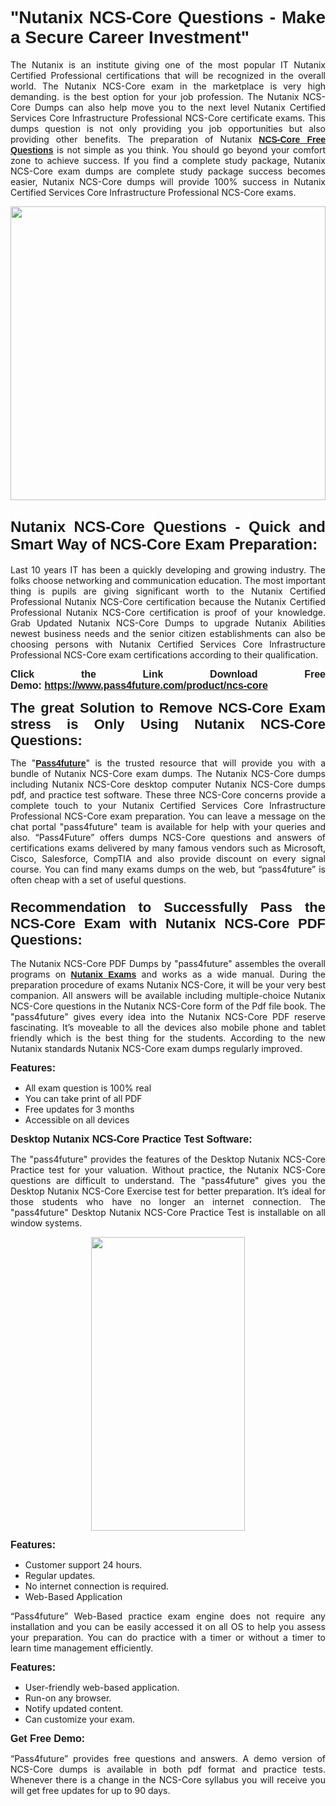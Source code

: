 
<h1 style="text-align: justify;"><span style="font-family:Tahoma,Geneva,sans-serif;"><strong>"Nutanix NCS-Core Questions - Make a Secure Career Investment"</strong></span></h1>

<p style="text-align: justify;">The Nutanix is an institute giving one of the most popular IT Nutanix Certified Professional certifications that will be recognized in the overall world. The Nutanix NCS-Core exam in the marketplace is very high demanding. is the best option for your job profession. The Nutanix NCS-Core Dumps can also help move you to the next level Nutanix Certified Services Core Infrastructure Professional NCS-Core certificate exams. This dumps question is not only providing you job opportunities but also providing other benefits. The preparation of Nutanix <span style="font-family:Tahoma,Geneva,sans-serif;"><strong><a href="https://www.pass4future.com/questions/nutanix/ncs-core">NCS-Core Free Questions</a></strong></span> is not simple as you think. You should go beyond your comfort zone to achieve success. If you find a complete study package, Nutanix NCS-Core exam dumps are complete study package success becomes easier, Nutanix NCS-Core dumps will provide 100% success in Nutanix Certified Services Core Infrastructure Professional NCS-Core exams.</p>

<p style="text-align: justify;"><a href="https://www.pass4future.com/product/ncs-core"><img alt="" src="https://lh3.googleusercontent.com/pw/AM-JKLVhEO4I138wJzOepD3laGU-R1M7eT-OTYdow6pCESip26lSeaxxzS9BVWUKuzj1e3L_MoxCfVgBEvV8ODwl1LGzlZbt6HJm3NXXplPwnYiBfuYM_eQCcVVRMaAwHdsl3AhHOZS-up7mzwmd4i4EpEGq=w1112-h625-no?authuser=0" style="width: 100%; height: 470px;" /></a></p>

<h2 style="text-align: justify;"><span style="font-size:24px;"><strong><span style="font-family:Tahoma,Geneva,sans-serif;">Nutanix NCS-Core Questions - Quick and Smart Way of NCS-Core Exam Preparation:</span></strong></span></h2>

<p style="text-align: justify;">Last 10 years IT has been a quickly developing and growing industry. The folks choose networking and communication education. The most important thing is pupils are giving significant worth to the Nutanix Certified Professional Nutanix NCS-Core certification because the Nutanix Certified Professional Nutanix NCS-Core certification is proof of your knowledge. Grab Updated Nutanix NCS-Core Dumps to upgrade Nutanix Abilities newest business needs and the senior citizen establishments can also be choosing persons with Nutanix Certified Services Core Infrastructure Professional NCS-Core exam certifications according to their qualification.</p>

<p style="text-align: justify;"><strong><span style="font-family:Lucida Sans Unicode,Lucida Grande,sans-serif;"><span style="font-size:16px;">Click the Link Download Free Demo: <a href="https://www.pass4future.com/product/ncs-core">https://www.pass4future.com/product/ncs-core</a></span></span></strong></p>

<p style="text-align: justify;"><strong><span style="font-size:22px;"><span style="font-family:Tahoma,Geneva,sans-serif;">The great Solution to Remove NCS-Core Exam stress is Only Using Nutanix NCS-Core Questions:</span></span></strong></p>

<p style="text-align: justify;">The "<span style="font-family:Lucida Sans Unicode,Lucida Grande,sans-serif;"><a href="https://www.pass4future.com/"><strong>Pass4future</strong></a></span>" is the trusted resource that will provide you with a bundle of Nutanix NCS-Core exam dumps. The Nutanix NCS-Core dumps including Nutanix NCS-Core desktop computer Nutanix NCS-Core dumps pdf, and practice test software. These three NCS-Core concerns provide a complete touch to your Nutanix Certified Services Core Infrastructure Professional NCS-Core exam preparation. You can leave a message on the chat portal "pass4future" team is available for help with your queries and also. “Pass4Future” offers dumps NCS-Core questions and answers of certifications exams delivered by many famous vendors such as Microsoft, Cisco, Salesforce, CompTIA and also provide discount on every signal course. You can find many exams dumps on the web, but “pass4future” is often cheap with a set of useful questions.</p>

<h3 style="text-align: justify;"><span style="font-size:22px;"><strong><span style="font-family:Tahoma,Geneva,sans-serif;">Recommendation to Successfully Pass the NCS-Core Exam with Nutanix NCS-Core PDF Questions:</span></strong></span></h3>

<p style="text-align: justify;">The Nutanix NCS-Core PDF Dumps by "pass4future" assembles the overall programs on <span style="font-family:Lucida Sans Unicode,Lucida Grande,sans-serif;"><strong><a href="https://www.pass4future.com/nutanix">Nutanix Exams</a></strong></span> and works as a wide manual. During the preparation procedure of exams Nutanix NCS-Core, it will be your very best companion. All answers will be available including multiple-choice Nutanix NCS-Core questions in the Nutanix NCS-Core form of the Pdf file book. The "pass4future" gives every idea into the Nutanix NCS-Core PDF reserve fascinating. It’s moveable to all the devices also mobile phone and tablet friendly which is the best thing for the students. According to the new Nutanix standards Nutanix NCS-Core exam dumps regularly improved.</p>

<p style="text-align: justify;"><span style="font-family:Lucida Sans Unicode,Lucida Grande,sans-serif;"><span style="font-size:16px;"><strong>Features:</strong></span></span></p>

<ul>
	<li style="text-align: justify;">All exam question is 100% real</li>
	<li style="text-align: justify;">You can take print of all PDF</li>
	<li style="text-align: justify;">Free updates for 3 months </li>
	<li style="text-align: justify;">Accessible on all devices</li>
</ul>

<p style="text-align: justify;"><span style="font-family:Tahoma,Geneva,sans-serif;"><span style="font-size:16px;"><strong>Desktop Nutanix NCS-Core Practice Test Software:</strong></span></span></p>

<p style="text-align: justify;">The "pass4future" provides the features of the Desktop Nutanix NCS-Core Practice test for your valuation. Without practice, the Nutanix NCS-Core questions are difficult to understand. The "pass4future" gives you the Desktop Nutanix NCS-Core Exercise test for better preparation. It’s ideal for those students who have no longer an internet connection. The "pass4future" Desktop Nutanix NCS-Core Practice Test is installable on all window systems.</p>

<p style="text-align: center;"><a href="https://www.pass4future.com/product/ncs-core"><img alt="" src="https://lh3.googleusercontent.com/pw/AM-JKLV3yUm3jiqqIo1xIsj1VJ_UeysYexQY-pRYO0rIFl3vg11QZioN-gzffpw2AfKqFynWuvoXOreWrWS0swpr4xmOSWfwII2jvatteuqrfxiWGFBSHPiZUCoi33jqeymK5dmu-0enyX6tayRCAMHw05jv=s625-no?authuser=0" style="width: 70%; height: 470px;" /></a></p>

<p style="text-align: justify;"><span style="font-size:16px;"><span style="font-family:Lucida Sans Unicode,Lucida Grande,sans-serif;"><strong>Features:</strong></span></span></p>

<ul>
	<li style="text-align: justify;">Customer support 24 hours. </li>
	<li style="text-align: justify;">Regular updates. </li>
	<li style="text-align: justify;">No internet connection is required.</li>
	<li style="text-align: justify;">Web-Based Application</li>
</ul>

<p style="text-align: justify;">“Pass4future” Web-Based practice exam engine does not require any installation and you can be easily accessed it on all OS to help you assess your preparation. You can do practice with a timer or without a timer to learn time management efficiently.</p>

<p style="text-align: justify;"><strong><span style="font-size:16px;"><span style="font-family:Lucida Sans Unicode,Lucida Grande,sans-serif;">Features:</span></span></strong></p>

<ul>
	<li style="text-align: justify;">User-friendly web-based application.</li>
	<li style="text-align: justify;">Run-on any browser. </li>
	<li style="text-align: justify;">Notify updated content.</li>
	<li style="text-align: justify;">Can customize your exam.</li>
</ul>

<p style="text-align: justify;"><span style="font-size:16px;"><span style="font-family:Lucida Sans Unicode,Lucida Grande,sans-serif;"><strong>Get Free Demo:</strong></span></span></p>

<p style="text-align: justify;">“Pass4future” provides free questions and answers. A demo version of NCS-Core dumps is available in both pdf format and practice tests. Whenever there is a change in the NCS-Core syllabus you will receive you will get free updates for up to 90 days. </p>
